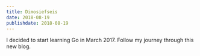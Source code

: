 ```yaml
---
title: Dimosiefseis
date: 2018-08-19
publishdate: 2018-08-19
---
```


I decided to start learning Go in March 2017. Follow my journey through this new blog.